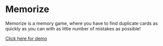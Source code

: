 # Memorize
Memorize is a memory game, where you have to find duplicate cards as quickly as you can with as little number of mistakes as possible!

<a href="https://alexkazar11.github.io/Memorize/">Click here for demo</a>
